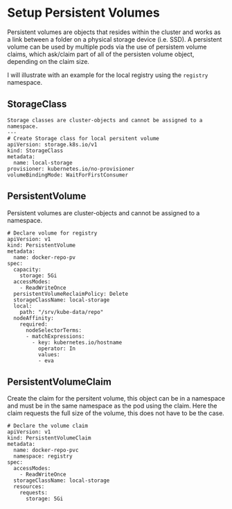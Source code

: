 # Setup Persistent Volumes
Persistent volumes are objects that resides within the cluster and works as a link between a folder on a physical storage device (i.e. SSD).
A persistent volume can be used by multiple pods via the use of persistem volume claims, which ask/claim part of all of the persisten volume object, depending on the claim size.

I will illustrate with an example for the local registry using the `registry` namespace.
## StorageClass
```
Storage classes are cluster-objects and cannot be assigned to a namespace.
---
# Create Storage class for local persitent volume
apiVersion: storage.k8s.io/v1
kind: StorageClass
metadata:
  name: local-storage
provisioner: kubernetes.io/no-provisioner
volumeBindingMode: WaitForFirstConsumer
```
## PersistentVolume
Persistent volumes are cluster-objects and cannot be assigned to a namespace.
```
# Declare volume for registry
apiVersion: v1
kind: PersistentVolume
metadata:
  name: docker-repo-pv
spec:
  capacity:
    storage: 5Gi
  accessModes:
    - ReadWriteOnce
  persistentVolumeReclaimPolicy: Delete
  storageClassName: local-storage
  local:
    path: "/srv/kube-data/repo"
  nodeAffinity:
    required:
      nodeSelectorTerms:
      - matchExpressions:
        - key: kubernetes.io/hostname
          operator: In
          values:
          - eva
```

## PersistentVolumeClaim
Create the claim for the persitent volume, this object can be in a namespace and must be in the same namespace as the pod using the claim.
Here the claim requests the full size of the volume, this does not have to be the case.
```
# Declare the volume claim
apiVersion: v1
kind: PersistentVolumeClaim
metadata:
  name: docker-repo-pvc
  namespace: registry
spec:
  accessModes:
    - ReadWriteOnce
  storageClassName: local-storage
  resources:
    requests:
      storage: 5Gi
```
